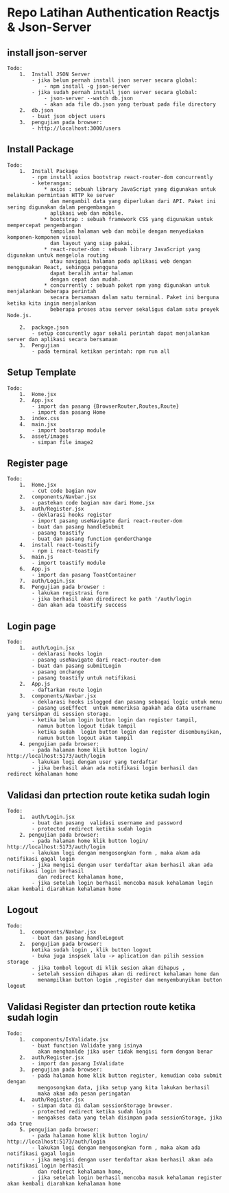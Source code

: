 # Repo Latihan Authentication Reactjs & Json-Server

## install json-server

    Todo:
        1.  Install JSON Server
            - jika belum pernah install json server secara global:
                - npm install -g json-server
            - jika sudah pernah install json server secara global:
                - json-server --watch db.json
                - akan ada file db.json yang terbuat pada file directory
        2.  db.json
            - buat json object users
        3.  pengujian pada browser:
            - http://localhost:3000/users

## Install Package

    Todo:
        1.  Install Package
            - npm install axios bootstrap react-router-dom concurrently
            - keterangan:
                * axios : sebuah library JavaScript yang digunakan untuk melakukan permintaan HTTP ke server
                  dan mengambil data yang diperlukan dari API. Paket ini sering digunakan dalam pengembangan
                  aplikasi web dan mobile.
                * bootstrap : sebuah framework CSS yang digunakan untuk mempercepat pengembangan
                  tampilan halaman web dan mobile dengan menyediakan komponen-komponen visual
                  dan layout yang siap pakai.
                * react-router-dom : sebuah library JavaScript yang digunakan untuk mengelola routing
                  atau navigasi halaman pada aplikasi web dengan menggunakan React, sehingga pengguna
                  dapat beralih antar halaman
                  dengan cepat dan mudah.
                * concurrently : sebuah paket npm yang digunakan untuk menjalankan beberapa perintah
                  secara bersamaan dalam satu terminal. Paket ini berguna ketika kita ingin menjalankan
                  beberapa proses atau server sekaligus dalam satu proyek Node.js.

        2.  package.json
            - setup concurently agar sekali perintah dapat menjalankan server dan aplikasi secara bersamaan
        3.  Pengujian
            - pada terminal ketikan perintah: npm run all

## Setup Template

    Todo:
        1.  Home.jsx
        2.  App.jsx
            - import dan pasang {BrowserRouter,Routes,Route}
            - import dan pasang Home
        3.  index.css
        4.  main.jsx
            - import bootsrap module
        5.  asset/images
            - simpan file image2

## Register page

    Todo:
        1.  Home.jsx
            - cut code bagian nav
        2.  components/Navbar.jsx
            - pastekan code bagian nav dari Home.jsx
        3.  auth/Register.jsx
            - deklarasi hooks register
            - import pasang useNavigate dari react-router-dom
            - buat dan pasang handleSubmit
            - pasang toastify
            - buat dan pasang function genderChange
        4.  install react-toastify
            - npm i react-toastify
        5.  main.js
            - import toastify module
        6.  App.js
            - import dan pasang ToastContainer
        7.  auth/Login.jsx
        8.  Pengujian pada browser :
            - lakukan registrasi form
            - jika berhasil akan diredirect ke path '/auth/login
            - dan akan ada toastify success

## Login page

    Todo:
        1.  auth/Login.jsx
            - deklarasi hooks login
            - pasang useNavigate dari react-router-dom
            - buat dan pasang submitLogin
            - pasang onchange
            - pasang toastify untuk notifikasi
        2.  App.js
            - daftarkan route login
        3.  components/Navbar.jsx
            - deklarasi hooks islogged dan pasang sebagai logic untuk menu
            - pasang useEffect  untuk memeriksa apakah ada data username yang tersimpan di session storage.
            - ketika belum login button login dan register tampil,
              namun button logout tidak tampil
            - ketika sudah  login button login dan register disembunyikan,
              namun button logout akan tampil
        4. pengujian pada browser:
            - pada halaman home klik button login/ http://localhost:5173/auth/login
            - lakukan logi dengan user yang terdaftar
            - jika berhasil akan ada notifikasi login berhasil dan redirect kehalaman home

## Validasi dan prtection route ketika sudah login

    Todo:
        1.  auth/Login.jsx
            - buat dan pasang  validasi username and password
            - protected redirect ketika sudah login
        2. pengujian pada browser:
            - pada halaman home klik button login/ http://localhost:5173/auth/login
            - lakukan logi dengan mengosongkan form , maka akam ada notifikasi gagal login
            - jika mengisi dengan user terdaftar akan berhasil akan ada notifikasi login berhasil
              dan redirect kehalaman home,
            - jika setelah login berhasil mencoba masuk kehalaman login akan kembali diarahkan kehalaman home

## Logout

    Todo:
        1.  components/Navbar.jsx
            - buat dan pasang handleLogout
        2.  pengujian pada browser:
            ketika sudah login , klik button logout
            - buka juga inspsek lalu -> aplication dan pilih session storage
            - jika tombol logout di klik sesion akan dihapus ,
            - setelah session dihapus akan di redirect kehalaman home dan
              menampilkan button login ,register dan menyembunyikan button logout

## Validasi Register dan prtection route ketika sudah login

    Todo:
        1.  components/IsValidate.jsx
            - buat function Validate yang isinya
              akan menghanlde jika user tidak mengisi form dengan benar
        2.  auth/Register.jsx
            - import dan pasang IsValidate
        3.  pengujian pada browser:
            - pada halaman home klik button register, kemudian coba submit dengan
              mengosongkan data, jika setup yang kita lakukan berhasil
              maka akan ada pesan peringatan
        4.  auth/Register.jsx
            - simpan data di dalam sessionStorage browser.
            - protected redirect ketika sudah login
            - mengakses data yang telah disimpan pada sessionStorage, jika ada true
        5. pengujian pada browser:
            - pada halaman home klik button login/ http://localhost:5173/auth/login
            - lakukan logi dengan mengosongkan form , maka akam ada notifikasi gagal login
            - jika mengisi dengan user terdaftar akan berhasil akan ada notifikasi login berhasil
              dan redirect kehalaman home,
            - jika setelah login berhasil mencoba masuk kehalaman register akan kembali diarahkan kehalaman home
